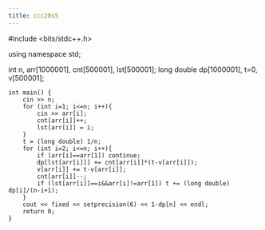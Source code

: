 ```yaml
---
title: ccc20s5
---
```


#include <bits/stdc++.h>

using namespace std;

int n, arr[1000001], cnt[500001], lst[500001];
long double dp[1000001], t=0, v[500001];

```
int main() {
    cin >> n;
    for (int i=1; i<=n; i++){
        cin >> arr[i];
        cnt[arr[i]]++;
        lst[arr[i]] = i;
    }
    t = (long double) 1/n;
    for (int i=2; i<=n; i++){
        if (arr[i]==arr[1]) continue;
        dp[lst[arr[i]]] += cnt[arr[i]]*(t-v[arr[i]]);
        v[arr[i]] += t-v[arr[i]];
        cnt[arr[i]]--;
        if (lst[arr[i]]==i&&arr[i]!=arr[1]) t += (long double) dp[i]/(n-i+1);
    }
    cout << fixed << setprecision(6) << 1-dp[n] << endl;
    return 0;
}
```
